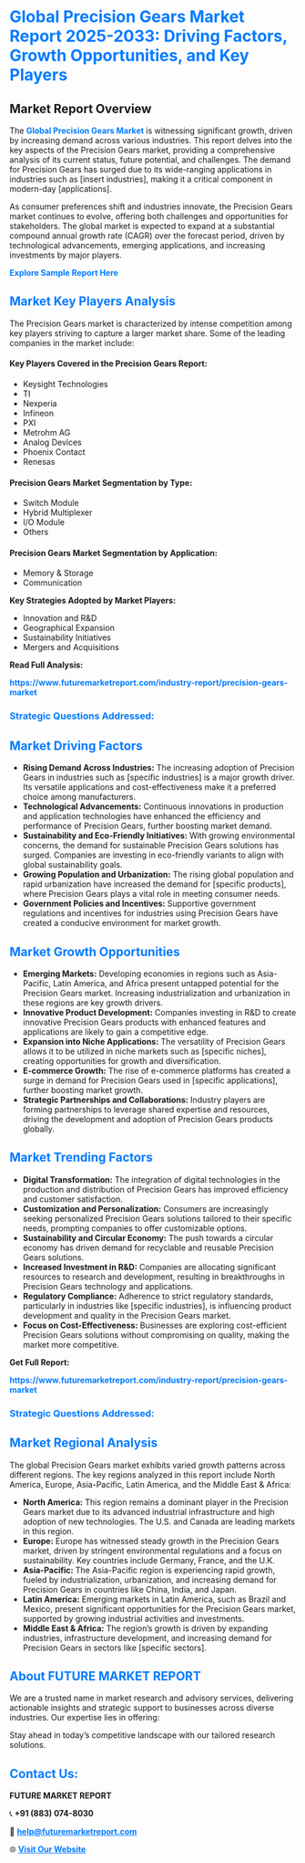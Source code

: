 <h1 style="color: #007BFF;">Global Precision Gears Market Report 2025-2033: Driving Factors, Growth Opportunities, and Key Players</h1>

<section id="overview">
<h2>Market Report Overview</h2>
<p>The <a href="https://www.futuremarketreport.com/industry-report/precision-gears-market" style="color: #007BFF; text-decoration: none;"><strong>Global Precision Gears Market</strong></a> is witnessing significant growth, driven by increasing demand across various industries. This report delves into the key aspects of the Precision Gears market, providing a comprehensive analysis of its current status, future potential, and challenges. The demand for Precision Gears has surged due to its wide-ranging applications in industries such as [insert industries], making it a critical component in modern-day [applications].</p>
<p>As consumer preferences shift and industries innovate, the Precision Gears market continues to evolve, offering both challenges and opportunities for stakeholders. The global market is expected to expand at a substantial compound annual growth rate (CAGR) over the forecast period, driven by technological advancements, emerging applications, and increasing investments by major players.</p>
</section>

<section id="overview">
<p><a href="https://www.futuremarketreport.com/request-sample/reportId=34936" style="color: #007BFF; text-decoration: none;"><strong>Explore Sample Report Here</strong></a></p>
</section>

<section id="key-players">
<h2 style="color: #007BFF;">Market Key Players Analysis</h2>
<p>The Precision Gears market is characterized by intense competition among key players striving to capture a larger market share. Some of the leading companies in the market include:</p>
<h4>Key Players Covered in the Precision Gears Report:</h4>
<ul><li>Keysight Technologies</li><li>TI</li><li>Nexperia</li><li>Infineon</li><li>PXI</li><li>Metrohm AG</li><li>Analog Devices</li><li>Phoenix Contact</li><li>Renesas</li></ul>
<h4>Precision Gears Market Segmentation by Type:</h4>
<ul><li>Switch Module</li><li>Hybrid Multiplexer</li><li>I/O Module</li><li>Others</li></ul>

<h4>Precision Gears Market Segmentation by Application:</h4>
<ul><li>Memory &amp; Storage</li><li>Communication</li></ul>
<p><strong>Key Strategies Adopted by Market Players:</strong></p>
<ul>
<li>Innovation and R&D</li>
<li>Geographical Expansion</li>
<li>Sustainability Initiatives</li>
<li>Mergers and Acquisitions</li>
</ul>
</section>

<section>
<p><strong>Read Full Analysis: </strong></p><a href="https://www.futuremarketreport.com/industry-report/precision-gears-market" style="color: #007BFF; text-decoration: none;"><strong>https://www.futuremarketreport.com/industry-report/precision-gears-market</strong></a>
<h3 style="color: #007BFF;">Strategic Questions Addressed:</h3>
</section>

<section id="driving-factors">
<h2 style="color: #007BFF;">Market Driving Factors</h2>
<ul>
<li><strong>Rising Demand Across Industries:</strong> The increasing adoption of Precision Gears in industries such as [specific industries] is a major growth driver. Its versatile applications and cost-effectiveness make it a preferred choice among manufacturers.</li>
<li><strong>Technological Advancements:</strong> Continuous innovations in production and application technologies have enhanced the efficiency and performance of Precision Gears, further boosting market demand.</li>
<li><strong>Sustainability and Eco-Friendly Initiatives:</strong> With growing environmental concerns, the demand for sustainable Precision Gears solutions has surged. Companies are investing in eco-friendly variants to align with global sustainability goals.</li>
<li><strong>Growing Population and Urbanization:</strong> The rising global population and rapid urbanization have increased the demand for [specific products], where Precision Gears plays a vital role in meeting consumer needs.</li>
<li><strong>Government Policies and Incentives:</strong> Supportive government regulations and incentives for industries using Precision Gears have created a conducive environment for market growth.</li>
</ul>
</section>

<section id="growth-opportunities">
<h2 style="color: #007BFF;">Market Growth Opportunities</h2>
<ul>
<li><strong>Emerging Markets:</strong> Developing economies in regions such as Asia-Pacific, Latin America, and Africa present untapped potential for the Precision Gears market. Increasing industrialization and urbanization in these regions are key growth drivers.</li>
<li><strong>Innovative Product Development:</strong> Companies investing in R&D to create innovative Precision Gears products with enhanced features and applications are likely to gain a competitive edge.</li>
<li><strong>Expansion into Niche Applications:</strong> The versatility of Precision Gears allows it to be utilized in niche markets such as [specific niches], creating opportunities for growth and diversification.</li>
<li><strong>E-commerce Growth:</strong> The rise of e-commerce platforms has created a surge in demand for Precision Gears used in [specific applications], further boosting market growth.</li>
<li><strong>Strategic Partnerships and Collaborations:</strong> Industry players are forming partnerships to leverage shared expertise and resources, driving the development and adoption of Precision Gears products globally.</li>
</ul>
</section>

<section id="trending-factors">
<h2 style="color: #007BFF;">Market Trending Factors</h2>
<ul>
<li><strong>Digital Transformation:</strong> The integration of digital technologies in the production and distribution of Precision Gears has improved efficiency and customer satisfaction.</li>
<li><strong>Customization and Personalization:</strong> Consumers are increasingly seeking personalized Precision Gears solutions tailored to their specific needs, prompting companies to offer customizable options.</li>
<li><strong>Sustainability and Circular Economy:</strong> The push towards a circular economy has driven demand for recyclable and reusable Precision Gears solutions.</li>
<li><strong>Increased Investment in R&D:</strong> Companies are allocating significant resources to research and development, resulting in breakthroughs in Precision Gears technology and applications.</li>
<li><strong>Regulatory Compliance:</strong> Adherence to strict regulatory standards, particularly in industries like [specific industries], is influencing product development and quality in the Precision Gears market.</li>
<li><strong>Focus on Cost-Effectiveness:</strong> Businesses are exploring cost-efficient Precision Gears solutions without compromising on quality, making the market more competitive.</li>
</ul>
</section>

<section>
<p><strong>Get Full Report: </strong></p><a href="https://www.futuremarketreport.com/industry-report/precision-gears-market" style="color: #007BFF; text-decoration: none;"><strong>https://www.futuremarketreport.com/industry-report/precision-gears-market</strong></a>
<h3 style="color: #007BFF;">Strategic Questions Addressed:</h3>
</section>


<section id="regional-analysis">
<h2 style="color: #007BFF;">Market Regional Analysis</h2>
<p>The global Precision Gears market exhibits varied growth patterns across different regions. The key regions analyzed in this report include North America, Europe, Asia-Pacific, Latin America, and the Middle East & Africa:</p>
<ul>
<li><strong>North America:</strong> This region remains a dominant player in the Precision Gears market due to its advanced industrial infrastructure and high adoption of new technologies. The U.S. and Canada are leading markets in this region.</li>
<li><strong>Europe:</strong> Europe has witnessed steady growth in the Precision Gears market, driven by stringent environmental regulations and a focus on sustainability. Key countries include Germany, France, and the U.K.</li>
<li><strong>Asia-Pacific:</strong> The Asia-Pacific region is experiencing rapid growth, fueled by industrialization, urbanization, and increasing demand for Precision Gears in countries like China, India, and Japan.</li>
<li><strong>Latin America:</strong> Emerging markets in Latin America, such as Brazil and Mexico, present significant opportunities for the Precision Gears market, supported by growing industrial activities and investments.</li>
<li><strong>Middle East & Africa:</strong> The region’s growth is driven by expanding industries, infrastructure development, and increasing demand for Precision Gears in sectors like [specific sectors].</li>
</ul>
</section>

<footer>
<h2 style="color: #007BFF;">About FUTURE MARKET REPORT</h2>
<p>We are a trusted name in market research and advisory services, delivering actionable insights and strategic support to businesses across diverse industries. Our expertise lies in offering:</p>

<p>Stay ahead in today’s competitive landscape with our tailored research solutions.</p>

<h2 style="color: #007BFF;">Contact Us:</h2>
<p><strong>FUTURE MARKET REPORT</strong></p>
<p>📞 <strong>+91 (883) 074-8030</strong></p>
<p>📧 <strong><a href="mailto:help@futuremarketreport.com" style="color: #007BFF;">help@futuremarketreport.com</a></strong></p>
<p>🌐 <strong><a href="https://www.futuremarketreport.com/" style="color: #007BFF;">Visit Our Website</a></strong></p>
</footer>